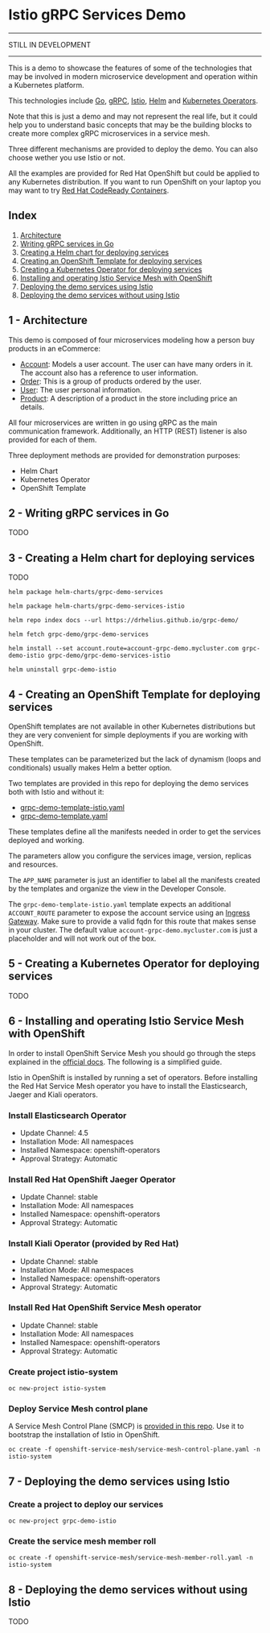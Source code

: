# Istio gRPC Services Demo

---

STILL IN DEVELOPMENT

---

This is a demo to showcase the features of some of the technologies that may be involved in modern microservice development and operation within a Kubernetes platform.

This technologies include [Go](https://golang.org/), [gRPC](https://grpc.io/), [Istio](https://istio.io/), [Helm](https://helm.sh/) and [Kubernetes Operators](https://kubernetes.io/docs/concepts/extend-kubernetes/operator/).

Note that this is just a demo and may not represent the real life, but it could help you to understand basic concepts that may be the building blocks to create more complex gRPC microservices in a service mesh.

Three different mechanisms are provided to deploy the demo. You can also choose wether you use Istio or not.

All the examples are provided for Red Hat OpenShift but could be applied to any Kubernetes distribution. If you want to run OpenShift on your laptop you may want to try [Red Hat CodeReady Containers](https://developers.redhat.com/products/codeready-containers/overview).

## Index

1. [Architecture](#1---architecture)
2. [Writing gRPC services in Go](#2---writing-grpc-services-in-go)
3. [Creating a Helm chart for deploying services](#3---creating-a-helm-chart-for-deploying-services)
4. [Creating an OpenShift Template for deploying services](#4---creating-an-openshift-template-for-deploying-services)
5. [Creating a Kubernetes Operator for deploying services](#5---creating-a-kubernetes-operator-for-deploying-services)
6. [Installing and operating Istio Service Mesh with OpenShift](#6---installing-and-operating-istio-service-mesh-with-openshift)
7. [Deploying the demo services using Istio](#7---deploying-the-demo-services-using-istio)
8. [Deploying the demo services without using Istio](#8---deploying-the-demo-services-without-using-istio)

## 1 - Architecture

This demo is composed of four microservices modeling how a person buy products in an eCommerce:

- [Account](https://github.com/drhelius/grpc-demo-account): Models a user account. The user can have many orders in it. The account also has a reference to user information.
- [Order](https://github.com/drhelius/grpc-demo-order): This is a group of products ordered by the user.
- [User](https://github.com/drhelius/grpc-demo-user): The user personal information.
- [Product](https://github.com/drhelius/grpc-demo-product): A description of a product in the store including price an details.

All four microservices are written in go using gRPC as the main communication framework. Additionally, an HTTP (REST) listener is also provided for each of them.

Three deployment methods are provided for demonstration purposes:

- Helm Chart
- Kubernetes Operator
- OpenShift Template

## 2 - Writing gRPC services in Go

TODO

## 3 - Creating a Helm chart for deploying services

TODO

`helm package helm-charts/grpc-demo-services`

`helm package helm-charts/grpc-demo-services-istio`

`helm repo index docs --url https://drhelius.github.io/grpc-demo/`

`helm fetch grpc-demo/grpc-demo-services`

`helm install --set account.route=account-grpc-demo.mycluster.com grpc-demo-istio grpc-demo/grpc-demo-services-istio`

`helm uninstall grpc-demo-istio`

## 4 - Creating an OpenShift Template for deploying services

OpenShift templates are not available in other Kubernetes distributions but they are very convenient for simple deployments if you are working with OpenShift.

These templates can be parameterized but the lack of dynamism (loops and conditionals) usually makes Helm a better option.

Two templates are provided in this repo for deploying the demo services both with Istio and without it:

- [grpc-demo-template-istio.yaml](openshift-templates/grpc-demo-template-istio.yaml)
- [grpc-demo-template.yaml](openshift-templates/grpc-demo-template.yaml)

These templates define all the manifests needed in order to get the services deployed and working.

The parameters allow you configure the services image, version, replicas and resources.

The `APP_NAME` parameter is just an identifier to label all the manifests created by the templates and organize the view in the Developer Console.

The `grpc-demo-template-istio.yaml` template expects an additional `ACCOUNT_ROUTE` parameter to expose the account service using an [Ingress Gateway](https://istio.io/latest/docs/tasks/traffic-management/ingress/ingress-control/). Make sure to provide a valid fqdn for this route that makes sense in your cluster. The default value `account-grpc-demo.mycluster.com` is just a placeholder and will not work out of the box.

## 5 - Creating a Kubernetes Operator for deploying services

TODO

## 6 - Installing and operating Istio Service Mesh with OpenShift

In order to install OpenShift Service Mesh you should go through the steps explained in the [official docs](https://docs.openshift.com/container-platform/4.5/service_mesh/service_mesh_install/preparing-ossm-installation.html). The following is a simplified guide.

Istio in OpenShift is installed by running a set of operators. Before installing the Red Hat Service Mesh operator you have to install the Elasticsearch, Jaeger and Kiali operators.

### Install Elasticsearch Operator

- Update Channel: 4.5
- Installation Mode: All namespaces
- Installed Namespace: openshift-operators
- Approval Strategy: Automatic

### Install Red Hat OpenShift Jaeger Operator

- Update Channel: stable
- Installation Mode: All namespaces
- Installed Namespace: openshift-operators
- Approval Strategy: Automatic

### Install Kiali Operator (provided by Red Hat)

- Update Channel: stable
- Installation Mode: All namespaces
- Installed Namespace: openshift-operators
- Approval Strategy: Automatic

### Install Red Hat OpenShift Service Mesh operator

- Update Channel: stable
- Installation Mode: All namespaces
- Installed Namespace: openshift-operators
- Approval Strategy: Automatic

### Create project istio-system

`oc new-project istio-system`

### Deploy Service Mesh control plane

A Service Mesh Control Plane (SMCP) is [provided in this repo](openshift-service-mesh/service-mesh-control-plane.yaml). Use it to bootstrap the installation of Istio in OpenShift.

`oc create -f openshift-service-mesh/service-mesh-control-plane.yaml -n istio-system`

## 7 - Deploying the demo services using Istio

### Create a project to deploy our services

`oc new-project grpc-demo-istio`

### Create the service mesh member roll

`oc create -f openshift-service-mesh/service-mesh-member-roll.yaml -n istio-system`

## 8 - Deploying the demo services without using Istio

TODO





